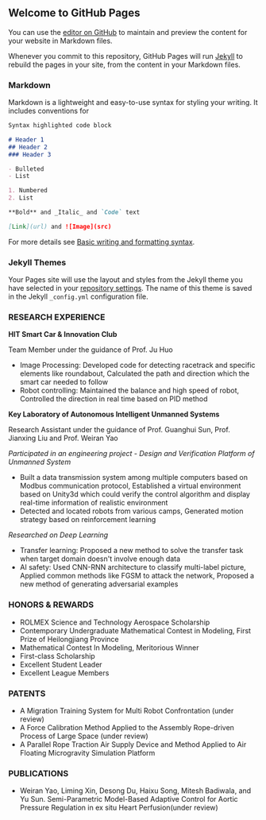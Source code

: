 ## Welcome to GitHub Pages

You can use the [editor on GitHub](https://github.com/SongHaixu/shx.github.io/edit/gh-pages/index.md) to maintain and preview the content for your website in Markdown files.

Whenever you commit to this repository, GitHub Pages will run [Jekyll](https://jekyllrb.com/) to rebuild the pages in your site, from the content in your Markdown files.

### Markdown

Markdown is a lightweight and easy-to-use syntax for styling your writing. It includes conventions for

```markdown
Syntax highlighted code block

# Header 1
## Header 2
### Header 3

- Bulleted
- List

1. Numbered
2. List

**Bold** and _Italic_ and `Code` text

[Link](url) and ![Image](src)
```

For more details see [Basic writing and formatting syntax](https://docs.github.com/en/github/writing-on-github/getting-started-with-writing-and-formatting-on-github/basic-writing-and-formatting-syntax).

### Jekyll Themes

Your Pages site will use the layout and styles from the Jekyll theme you have selected in your [repository settings](https://github.com/SongHaixu/shx.github.io/settings/pages). The name of this theme is saved in the Jekyll `_config.yml` configuration file.

### RESEARCH EXPERIENCE

**HIT Smart Car & Innovation Club**

Team Member under the guidance of Prof. Ju Huo

* Image Processing: Developed code for detecting racetrack and specific elements like roundabout, Calculated the path and direction which the smart car needed to follow
* Robot controlling: Maintained the balance and high speed of robot, Controlled the direction in real time based on PID method

**Key Laboratory of Autonomous Intelligent Unmanned Systems**

Research Assistant under the guidance of Prof. Guanghui Sun, Prof. Jianxing Liu and Prof. Weiran Yao

_Participated in an engineering project - Design and Verification Platform of Unmanned System_

* Built a data transmission system among multiple computers based on Modbus communication protocol, Established a virtual environment based on Unity3d which could verify the control algorithm and display real-time information of realistic environment
* Detected and located robots from various camps, Generated motion strategy based on reinforcement learning

_Researched on Deep Learning_

* Transfer learning: Proposed a new method to solve the transfer task when target domain doesn't involve enough data
* AI safety: Used CNN-RNN architecture to classify multi-label picture, Applied common methods like FGSM to attack the network, Proposed a new method of generating adversarial examples

### HONORS & REWARDS

* ROLMEX Science and Technology Aerospace Scholarship
* Contemporary Undergraduate Mathematical Contest in Modeling, First Prize of Heilongjiang Province
* Mathematical Contest In Modeling, Meritorious Winner
* First-class Scholarship
* Excellent Student Leader
* Excellent League Members

### PATENTS

* A Migration Training System for Multi Robot Confrontation (under review)
* A Force Calibration Method Applied to the Assembly Rope-driven Process of Large Space (under review)
* A Parallel Rope Traction Air Supply Device and Method Applied to Air Floating Microgravity Simulation Platform

### PUBLICATIONS

* Weiran Yao, Liming Xin, Desong Du, Haixu Song, Mitesh Badiwala, and Yu Sun. Semi-Parametric Model-Based Adaptive Control for Aortic Pressure Regulation in ex situ Heart Perfusion(under review)
